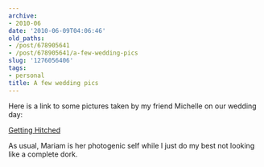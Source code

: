 ```yaml
---
archive:
- 2010-06
date: '2010-06-09T04:06:46'
old_paths:
- /post/678905641
- /post/678905641/a-few-wedding-pics
slug: '1276056406'
tags:
- personal
title: A few wedding pics
---
```


Here is a link to some pictures taken by my friend Michelle on our wedding
day:

[Getting Hitched][1]

As usual, Mariam is her photogenic self while I just do my best not
looking like a complete dork.

[1]: http://www.flickr.com/photos/rjbismark90/sets/72157624220093794/

